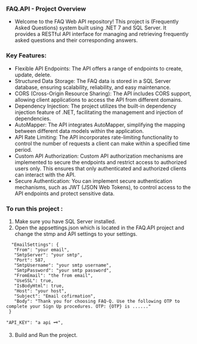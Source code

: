 ### FAQ.API - Project Overview
  * Welcome to the FAQ Web API repository! This project is (Frequently Asked Questions) system built using .NET 7 and SQL Server. It   
    provides a RESTful API interface for managing and retrieving frequently asked questions and their corresponding answers.

### Key Features:
  * Flexible API Endpoints: The API offers a range of endpoints to create, update, delete.
  * Structured Data Storage: The FAQ data is stored in a SQL Server database, ensuring scalability, reliability, and easy maintenance.
  * CORS (Cross-Origin Resource Sharing): The API includes CORS support, allowing client applications to access the API from different domains.
  * Dependency Injection: The project utilizes the built-in dependency injection feature of .NET, facilitating the management and injection of dependencies.
  * AutoMapper: The API integrates AutoMapper, simplifying the mapping between different data models within the application.
  * API Rate Limiting: The API incorporates rate-limiting functionality to control the number of requests a client can make within a specified time period.
  * Custom API Authorization: Custom API authorization mechanisms are implemented to secure the endpoints and restrict access to authorized users only. This 
    ensures that only authenticated and authorized clients can interact with the API.
  * Secure Authentication: You can implement secure authentication mechanisms, such as JWT (JSON Web Tokens), to control access to the API endpoints and protect 
    sensitive data.

### To run this project : 
 1. Make sure you have SQL Server installed.
 2. Open the appsettings.json which is located in the FAQ.API project and change the stmp and API settings to your settings.
 ```
   "EmailSettings": {
    "From": "your email",
    "SmtpServer": "your smtp",
    "Port": 587,
    "SmtpUsername": "your smtp username",
    "SmtpPassword": "your smtp password",
    "FromEmail": "the from email",
    "UseSSL": true,
    "IsBodyHtml": true,
    "Host": "your host",
    "Subject": "Email cofirmation",
    "Body": "Thank you for choosing FAQ-Q. Use the following OTP to complete your Sign Up procedures. OTP: {OTP} is ......"
  }
```
```
"API_KEY": "a api 🗝",
```
 3. Build and Run the project.
